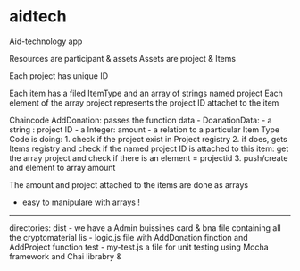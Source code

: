 # aidtech

Aid-technology app

Resources are participant & assets
Assets are project & Items

Each project has unique ID

Each item has a filed ItemType and an array of strings named project 
Each element of the array project represents the project ID attachet to the item

Chaincode AddDonation:
 passes the function data - DoanationData: - a string : project ID
                                           - a Integer: amount 
                                           - a relation to a particular Item Type
Code is doing:
    1. check if the project exist in Project registry
    2. if does, gets Items registry and check if the named project ID is attached to this item:
    get the array project and check if there is an element = projectid
    3. push/create and element to array amount 

The amount and project attached to the items are done as arrays 
   - easy to manipulare with arrays ! 
   
   
   --------------------------------------------
   directories:
   dist - we have a Admin buissines card & bna file containing all the cryptomaterial
   lis - logic.js file with AddDonation finction and AddProject function
   test - my-test.js a file for unit testing using Mocha framework and Chai librabry & 
   
   
